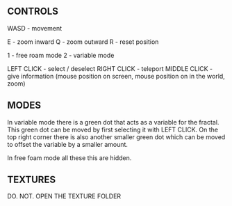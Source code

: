 ## CONTROLS

WASD - movement

E - zoom inward
Q - zoom outward
R - reset position

1 - free roam mode
2 - variable mode

LEFT CLICK   - select / deselect
RIGHT CLICK  - teleport
MIDDLE CLICK - give information  (mouse position on screen, mouse position on in the world, zoom)

## MODES

In variable mode there is a green dot that acts as a variable for the fractal.
This green dot can be moved by first selecting it with LEFT CLICK.
On the top right corner there is also another smaller green dot which can be moved to offset the variable by a smaller amount.

In free foam mode all these this are hidden.

## TEXTURES

DO. NOT. OPEN THE TEXTURE FOLDER